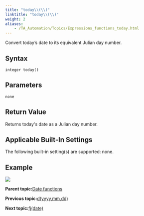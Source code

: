 ```yaml
--- 
title: "today\\(\\)"
linktitle: "today\\(\\)"
weight: 2
aliases: 
    - /TA_Automation/Topics/Expressions_functions_today.html
---
```


Convert today’s date to its equivalent Julian day number.

## Syntax

`integer today()`

## Parameters

`none`

## Return Value

Returns today's date as a Julian day number.

## Applicable Built-In Settings

The following built-in setting\(s\) are supported: none.

## Example

![](/images//Images/automationguide_datefunction3.PNG)

**Parent topic:**[Date functions](/TA_Automation/Topics/Expressions_date_functions.html)

**Previous topic:**[d\(yyyy,mm,dd\)](/TA_Automation/Topics/Expressions_functions_d.html)

**Next topic:**[fj\(date\)](/TA_Automation/Topics/Expressions_functions_fj.html)

